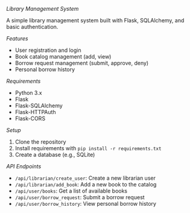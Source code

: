 *Library Management System*

A simple library management system built with Flask, SQLAlchemy, and basic authentication.

*Features*

- User registration and login
- Book catalog management (add, view)
- Borrow request management (submit, approve, deny)
- Personal borrow history

*Requirements*

- Python 3.x
- Flask
- Flask-SQLAlchemy
- Flask-HTTPAuth
- Flask-CORS

*Setup*

1. Clone the repository
2. Install requirements with `pip install -r requirements.txt`
3. Create a database (e.g., SQLite)

*API Endpoints*

- `/api/librarian/create_user`: Create a new librarian user
- `/api/librarian/add_book`: Add a new book to the catalog
- `/api/user/books`: Get a list of available books
- `/api/user/borrow_request`: Submit a borrow request
- `/api/user/borrow_history`: View personal borrow history

